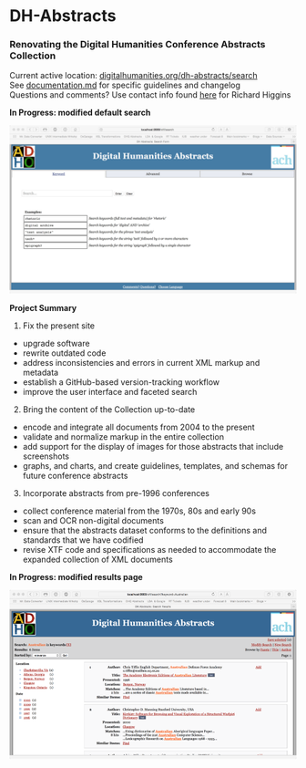 # DH-Abstracts

### Renovating the Digital Humanities Conference Abstracts Collection

Current active location: [digitalhumanities.org/dh-abstracts/search](http://digitalhumanities.org/dh-abstracts/search)  
See [documentation.md](documentation.md) for specific guidelines and changelog    
Questions and comments? Use contact info found [here](http://www.rshiggins.net) for Richard Higgins 

__In Progress: modified default search__

![](img/screen1.jpg)

__Project Summary__

1. Fix the present site        
  * upgrade software  
  * rewrite outdated code    
  * address inconsistencies and errors in current XML markup and metadata    
  * establish a GitHub-based version-tracking workflow   
  * improve the user interface and faceted search

2. Bring the content of the Collection up-to-date   
  * encode and integrate all documents from 2004 to the present   
  * validate and normalize markup in the entire collection
  * add support for the display of images for those abstracts that include screenshots  
  * graphs, and charts, and create guidelines, templates, and schemas for future conference abstracts

3. Incorporate abstracts from pre-1996 conferences    
  * collect conference material from the 1970s, 80s and early 90s
  * scan and OCR non-digital documents   
  * ensure that the abstracts dataset conforms to the definitions and standards that we have codified    
  * revise XTF code and specifications as needed to accommodate the expanded collection of XML documents  

__In Progress: modified results page__  
  
![](img/results-rev.png)
